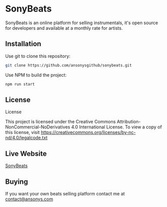 # SonyBeats

SonyBeats is an online platform for selling instrumentals, it's open source for developers and available at a monthly rate for artists.

## Installation

Use git to clone this repository: 

```bash
git clone https://github.com/ansonysgithub/sonybeats.git
```

Use NPM to build the project:

```bash
npm run start
```

## License

License

This project is licensed under the Creative Commons Attribution-NonCommercial-NoDerivatives 4.0 International License. To view a copy of this license, visit https://creativecommons.org/licenses/by-nc-nd/4.0/legalcode.txt


## Live Website

[SonyBeats](https://sonybeats.com/)

## Buying

If you want your own beats selling platform contact me at contact@ansonys.com